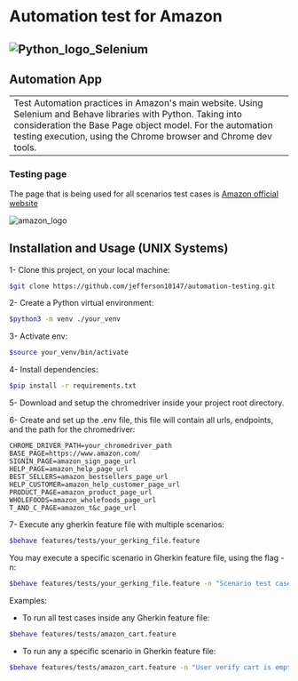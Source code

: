 # Automation test for Amazon

## ![Python_logo_Selenium](https://i.ibb.co/p22K38X/selenium-with-python.png)

## Automation App

<table>
    <tr>
        <td>
            Test Automation practices in Amazon's main website. Using Selenium and Behave libraries with Python. Taking into consideration the Base Page object model. For the automation testing execution, using the Chrome browser and Chrome dev tools.
        </td>
    </tr>
</table>

### Testing page

The page that is being used for all scenarios test cases is [Amazon official website](https://www.amazon.com)

![amazon_logo](https://guiaimpresion.com/wp-content/uploads/2020/06/Logotipo-Amazon-300x169.jpg)

## Installation and Usage (UNIX Systems)

1- Clone this project, on your local machine:

```bash
$git clone https://github.com/jefferson10147/automation-testing.git
```

2- Create a Python virtual environment:

```bash
$python3 -m venv ./your_venv
```

3- Activate env:

```bash
$source your_venv/bin/activate
```

4- Install dependencies:

```bash
$pip install -r requirements.txt
```

5- Download and setup the chromedriver inside your project root directory.

6- Create and set up the .env file, this file will contain all urls, endpoints, and the path for the chromedriver:

```env
CHROME_DRIVER_PATH=your_chromedriver_path
BASE_PAGE=https://www.amazon.com/
SIGNIN_PAGE=amazon_sign_page_url
HELP_PAGE=amazon_help_page_url
BEST_SELLERS=amazon_bestsellers_page_url
HELP_CUSTOMER=amazon_help_customer_page_url
PRODUCT_PAGE=amazon_product_page_url
WHOLEFOODS=amazon_wholefoods_page_url
T_AND_C_PAGE=amazon_t&c_page_url
```

7- Execute any gherkin feature file with multiple scenarios:

```bash
$behave features/tests/your_gerking_file.feature
```

You may execute a specific scenario in Gherkin feature file, using the flag -n:

```bash
$behave features/tests/your_gerking_file.feature -n "Scenario test case description"
```

Examples:

* To run all test cases inside any Gherkin feature file:

```bash
$behave features/tests/amazon_cart.feature
```

* To run any a specific scenario in Gherkin feature file:

```bash
$behave features/tests/amazon_cart.feature -n "User verify cart is empty"
```

